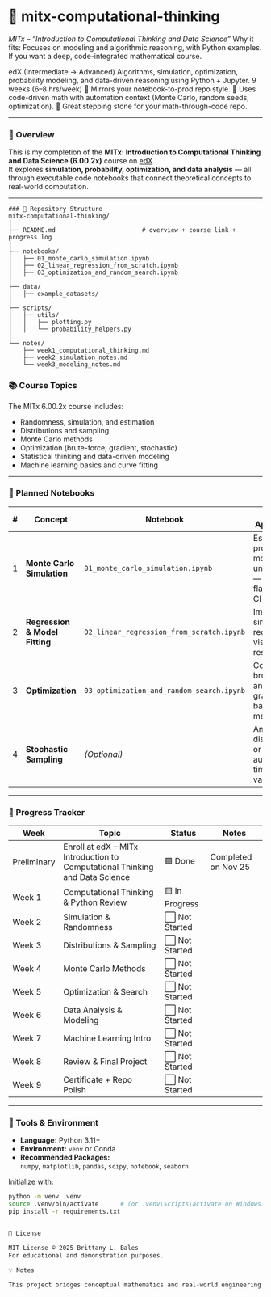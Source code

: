 # 🧮 mitx-computational-thinking 
*MITx – “Introduction to Computational Thinking and Data Science”*
Why it fits: Focuses on modeling and algorithmic reasoning, with Python examples. 
If you want a deep, code-integrated mathematical course.

edX (Intermediate → Advanced)
Algorithms, simulation, optimization, probability modeling, and data-driven reasoning using Python + Jupyter.
9 weeks (6–8 hrs/week)
🔹 Mirrors your notebook-to-prod repo style.
🔹 Uses code-driven math with automation context (Monte Carlo, random seeds, optimization).
🔹 Great stepping stone for your math-through-code repo.

---

### 📘 Overview
This is my completion of the **MITx: Introduction to Computational Thinking and Data Science (6.00.2x)** course on [edX](https://www.edx.org/learn/computer-science/massachusetts-institute-of-technology-introduction-to-computational-thinking-and-data-science).  
It explores **simulation, probability, optimization, and data analysis** — all through executable code notebooks that connect theoretical concepts to real-world computation.

---
```text
### 🧩 Repository Structure
mitx-computational-thinking/
│
├── README.md                        # overview + course link + progress log
│
├── notebooks/
│   ├── 01_monte_carlo_simulation.ipynb
│   ├── 02_linear_regression_from_scratch.ipynb
│   ├── 03_optimization_and_random_search.ipynb
│
├── data/
│   ├── example_datasets/
│
├── scripts/
│   ├── utils/
│   │   ├── plotting.py
│   │   └── probability_helpers.py
│
└── notes/
    ├── week1_computational_thinking.md
    ├── week2_simulation_notes.md
    └── week3_modeling_notes.md
```

### 📚 Course Topics
The MITx 6.00.2x course includes:
- Randomness, simulation, and estimation
- Distributions and sampling
- Monte Carlo methods
- Optimization (brute-force, gradient, stochastic)
- Statistical thinking and data-driven modeling
- Machine learning basics and curve fitting

---

### 🧠 Planned Notebooks
| # | Concept | Notebook | Goal / Application |
|---|----------|-----------|-------------------|
| 1 | **Monte Carlo Simulation** | `01_monte_carlo_simulation.ipynb` | Estimate probabilities, model uncertainty — e.g., test flakiness or CI reliability. |
| 2 | **Regression & Model Fitting** | `02_linear_regression_from_scratch.ipynb` | Implement simple regressors; visualize residuals. |
| 3 | **Optimization** | `03_optimization_and_random_search.ipynb` | Compare brute-force and gradient-based methods. |
| 4 | **Stochastic Sampling** | *(Optional)* | Analyze distributions or automation timing variance. |

---

### 🧾 Progress Tracker
| Week        | Topic                                                                         | Status | Notes |
|-------------|-------------------------------------------------------------------------------|--------|-|
| Preliminary | Enroll at edX – MITx Introduction to Computational Thinking and Data Science  | 🟩 Done | Completed on Nov  25 |
| Week 1      | Computational Thinking & Python Review                                        | 🟨 In Progress ||
| Week 2      | Simulation & Randomness                                                       | ⬜ Not Started | |
| Week 3      | Distributions & Sampling                                                      | ⬜ Not Started | |
| Week 4      | Monte Carlo Methods                                                           | ⬜ Not Started | |
| Week 5      | Optimization & Search                                                         | ⬜ Not Started | |
| Week 6      | Data Analysis & Modeling                                                      | ⬜ Not Started | |
| Week 7      | Machine Learning Intro                                                        | ⬜ Not Started | |
| Week 8      | Review & Final Project                                                        | ⬜ Not Started | |
| Week 9      | Certificate + Repo Polish                                                     | ⬜ Not Started | |

---

### 🧩 Tools & Environment
- **Language:** Python 3.11+  
- **Environment:** `venv` or Conda  
- **Recommended Packages:**  
  `numpy`, `matplotlib`, `pandas`, `scipy`, `notebook`, `seaborn`

Initialize with:
```bash
python -m venv .venv
source .venv/bin/activate      # (or .venv\Scripts\activate on Windows)
pip install -r requirements.txt


📜 License

MIT License © 2025 Brittany L. Bales
For educational and demonstration purposes.

💡 Notes

This project bridges conceptual mathematics and real-world engineering by transforming abstract ideas into reproducible, data-driven code notebooks — making computational thinking tangible through practical experimentation.

